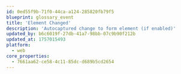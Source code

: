 ```yaml
---
id: 0ed55f9b-71f0-44ca-a124-285820fb79f5
blueprint: glossary_event
title: 'Element Changed'
description: 'Autocaptured change to form element (if enabled)'
updated_by: b6c6019f-27db-41a7-98bb-07c9b90f212b
updated_at: 1757015493
platform:
  - web
core_properties:
  - 7661aa62-ce58-4c11-85dc-d689b5cd2654
---
```

